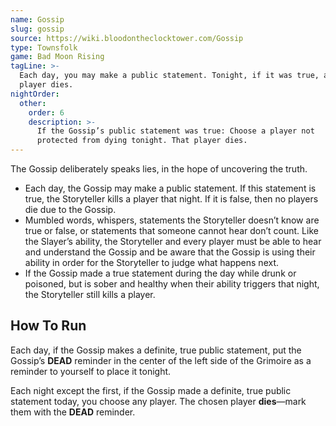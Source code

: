 ```yaml
---
name: Gossip
slug: gossip
source: https://wiki.bloodontheclocktower.com/Gossip
type: Townsfolk
game: Bad Moon Rising
tagLine: >-
  Each day, you may make a public statement. Tonight, if it was true, a
  player dies.
nightOrder:
  other:
    order: 6
    description: >-
      If the Gossip’s public statement was true: Choose a player not
      protected from dying tonight. That player dies.
---
```


The Gossip deliberately speaks lies, in the hope of uncovering the
truth.

- Each day, the Gossip may make a public statement. If this statement is
  true, the Storyteller kills a player that night. If it is false, then
  no players die due to the Gossip.
- Mumbled words, whispers, statements the Storyteller doesn’t know are
  true or false, or statements that someone cannot hear don’t count.
  Like the Slayer’s ability, the Storyteller and every player must be
  able to hear and understand the Gossip and be aware that the Gossip is
  using their ability in order for the Storyteller to judge what happens
  next.
- If the Gossip made a true statement during the day while drunk or
  poisoned, but is sober and healthy when their ability triggers that
  night, the Storyteller still kills a player.

## How To Run

Each day, if the Gossip makes a definite, true public statement, put the
Gossip’s **DEAD** reminder in the center of the left side of the
Grimoire as a reminder to yourself to place it tonight.

Each night except the first, if the Gossip made a definite, true public
statement today, you choose any player. The chosen player **dies**—mark
them with the **DEAD** reminder.
